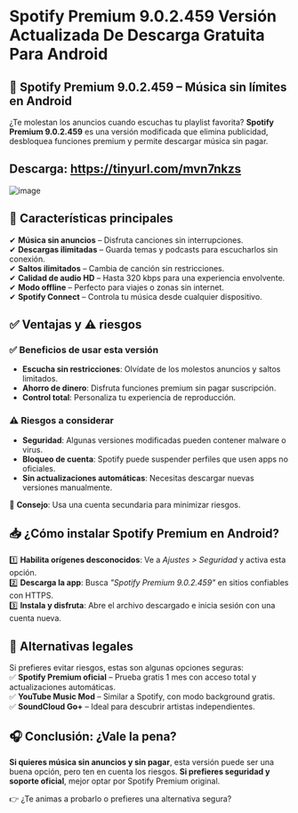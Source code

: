 # Spotify Premium 9.0.2.459 Versión Actualizada De Descarga Gratuita Para Android

## 🎵 Spotify Premium 9.0.2.459 – Música sin límites en Android  

¿Te molestan los anuncios cuando escuchas tu playlist favorita? **Spotify Premium 9.0.2.459** es una versión modificada que elimina publicidad, desbloquea funciones premium y permite descargar música sin pagar.  

## Descarga: https://tinyurl.com/mvn7nkzs

![image](https://github.com/user-attachments/assets/bf87a6b6-04b4-41b9-920f-5f3f6d16d9ce)

## 🚀 Características principales  

✔ **Música sin anuncios** – Disfruta canciones sin interrupciones.  
✔ **Descargas ilimitadas** – Guarda temas y podcasts para escucharlos sin conexión.  
✔ **Saltos ilimitados** – Cambia de canción sin restricciones.  
✔ **Calidad de audio HD** – Hasta 320 kbps para una experiencia envolvente.  
✔ **Modo offline** – Perfecto para viajes o zonas sin internet.  
✔ **Spotify Connect** – Controla tu música desde cualquier dispositivo.  

## ✅ Ventajas y ⚠ riesgos  

### ✅ Beneficios de usar esta versión  
- **Escucha sin restricciones**: Olvídate de los molestos anuncios y saltos limitados.  
- **Ahorro de dinero**: Disfruta funciones premium sin pagar suscripción.  
- **Control total**: Personaliza tu experiencia de reproducción.  

### ⚠ Riesgos a considerar  
- **Seguridad**: Algunas versiones modificadas pueden contener malware o virus.  
- **Bloqueo de cuenta**: Spotify puede suspender perfiles que usen apps no oficiales.  
- **Sin actualizaciones automáticas**: Necesitas descargar nuevas versiones manualmente.  

🔹 **Consejo**: Usa una cuenta secundaria para minimizar riesgos.  

## 📥 ¿Cómo instalar Spotify Premium en Android?  

1️⃣ **Habilita orígenes desconocidos**: Ve a *Ajustes > Seguridad* y activa esta opción.  
2️⃣ **Descarga la app**: Busca *"Spotify Premium 9.0.2.459"* en sitios confiables con HTTPS.  
3️⃣ **Instala y disfruta**: Abre el archivo descargado e inicia sesión con una cuenta nueva.  

## 🔄 Alternativas legales  

Si prefieres evitar riesgos, estas son algunas opciones seguras:  
✅ **Spotify Premium oficial** – Prueba gratis 1 mes con acceso total y actualizaciones automáticas.  
✅ **YouTube Music Mod** – Similar a Spotify, con modo background gratis.  
✅ **SoundCloud Go+** – Ideal para descubrir artistas independientes.  

## 🎧 Conclusión: ¿Vale la pena?  

**Si quieres música sin anuncios y sin pagar**, esta versión puede ser una buena opción, pero ten en cuenta los riesgos. **Si prefieres seguridad y soporte oficial**, mejor optar por Spotify Premium original.  

👉 ¿Te animas a probarlo o prefieres una alternativa segura?
